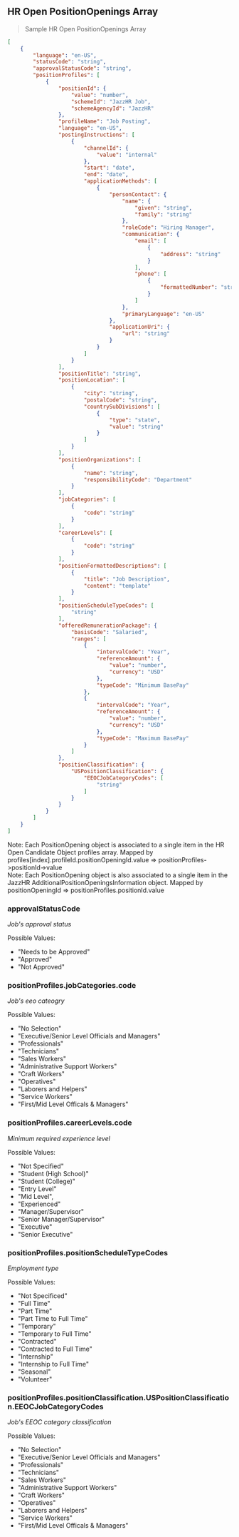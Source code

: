 ## HR Open PositionOpenings Array

> Sample HR Open PositionOpenings Array

```json
[
    {
        "language": "en-US",
        "statusCode": "string",
        "approvalStatusCode": "string",
        "positionProfiles": [
            {
                "positionId": {
                    "value": "number",
                    "schemeId": "JazzHR Job",
                    "schemeAgencyId": "JazzHR"
                },
                "profileName": "Job Posting",
                "language": "en-US",
                "postingInstructions": [
                    {
                        "channelId": {
                            "value": "internal"
                        },
                        "start": "date",
                        "end": "date",
                        "applicationMethods": [
                            {
                                "personContact": {
                                    "name": {
                                        "given": "string",
                                        "family": "string"
                                    },
                                    "roleCode": "Hiring Manager",
                                    "communication": {
                                        "email": [
                                            {
                                                "address": "string"
                                            }
                                        ],
                                        "phone": [
                                            {
                                                "formattedNumber": "string"
                                            }
                                        ]
                                    },
                                    "primaryLanguage": "en-US"
                                },
                                "applicationUri": {
                                    "url": "string"
                                }
                            }
                        ]
                    }
                ],
                "positionTitle": "string",
                "positionLocation": [
                    {
                        "city": "string",
                        "postalCode": "string",
                        "countrySubDivisions": [
                            {
                                "type": "state",
                                "value": "string"
                            }
                        ]
                    }
                ],
                "positionOrganizations": [
                    {
                        "name": "string",
                        "responsibilityCode": "Department"
                    }
                ],
                "jobCategories": [
                    {
                        "code": "string"
                    }
                ],
                "careerLevels": [
                    {
                        "code": "string"
                    }
                ],
                "positionFormattedDescriptions": [
                    {
                        "title": "Job Description",
                        "content": "template"
                    }
                ],
                "positionScheduleTypeCodes": [
                    "string"
                ],
                "offeredRemunerationPackage": {
                    "basisCode": "Salaried",
                    "ranges": [
                        {
                            "intervalCode": "Year",
                            "referenceAmount": {
                                "value": "number",
                                "currency": "USD"
                            },
                            "typeCode": "Minimum BasePay"
                        },
                        {
                            "intervalCode": "Year",
                            "referenceAmount": {
                                "value": "number",
                                "currency": "USD"
                            },
                            "typeCode": "Maximum BasePay"
                        }
                    ]
                },
                "positionClassification": {
                    "USPositionClassification": {
                        "EEOCJobCategoryCodes": [
                            "string"
                        ]
                    }
                }
            }
        ]
    }
]
```

<aside class="notice">
Note: Each PositionOpening object is associated to a single item in the HR Open Candidate Object profiles array. Mapped by profiles[index].profileId.positionOpeningId.value => positionProfiles->positionId->value
</aside>

<aside class="notice">
Note: Each PositionOpening object is also associated to a single item in the JazzHR AdditionalPositionOpeningsInformation object. Mapped by positionOpeningId => positionProfiles.positionId.value
</aside>

### approvalStatusCode

*Job's approval status*

Possible Values:

- "Needs to be Approved"
- "Approved"
- "Not Approved"

### positionProfiles.jobCategories.code

*Job's eeo cateogry*

Possible Values:

- "No Selection"
- "Executive/Senior Level Officials and Managers"
- "Professionals"
- "Technicians"
- "Sales Workers"
- "Administrative Support Workers"
- "Craft Workers"
- "Operatives"
- "Laborers and Helpers"
- "Service Workers"
- "First/Mid Level Officals & Managers"

### positionProfiles.careerLevels.code

*Minimum required experience level*

Possible Values:

- "Not Specified"
- "Student (High School)"
- "Student (College)"
- "Entry Level"
- "Mid Level",
- "Experienced"
- "Manager/Supervisor"
- "Senior Manager/Supervisor"
- "Executive"
- "Senior Executive"

### positionProfiles.positionScheduleTypeCodes

*Employment type*

Possible Values:

- "Not Specificed"
- "Full Time"
- "Part Time"
- "Part Time to Full Time"
- "Temporary"
- "Temporary to Full Time"
- "Contracted"
- "Contracted to Full Time"
- "Internship"
- "Internship to Full Time"
- "Seasonal"
- "Volunteer"

### positionProfiles.positionClassification.USPositionClassification.EEOCJobCategoryCodes

*Job's EEOC category classification*

Possible Values:

- "No Selection"
- "Executive/Senior Level Officials and Managers"
- "Professionals"
- "Technicians"
- "Sales Workers"
- "Administrative Support Workers"
- "Craft Workers"
- "Operatives"
- "Laborers and Helpers"
- "Service Workers"
- "First/Mid Level Officals & Managers"
